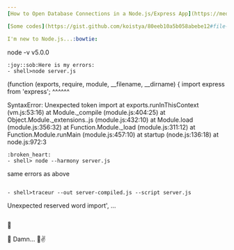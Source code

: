```yaml
---
[How to Open Database Connections in a Node.js/Express App](https://medium.com/@tarkus/how-to-open-database-connections-in-a-node-js-express-app-e14b2de5d1f8)

[Some codes](https://gist.github.com/koistya/80eeb10a5b058abebe12#file-server-js)

I'm new to Node.js...:bowtie:
```
node -v
v5.0.0
```
:joy::sob:Here is my errors:
- shell>node server.js       
```
(function (exports, require, module, __filename, __dirname) { import express from 'express';
                                                              ^^^^^^

SyntaxError: Unexpected token import
    at exports.runInThisContext (vm.js:53:16)
    at Module._compile (module.js:404:25)
    at Object.Module._extensions..js (module.js:432:10)
    at Module.load (module.js:356:32)
    at Function.Module._load (module.js:311:12)
    at Function.Module.runMain (module.js:457:10)
    at startup (node.js:136:18)
    at node.js:972:3
```
:broken_heart:
- shell> node --harmony server.js
```
same errors as above
```

- shell>traceur --out server-compiled.js --script server.js
```
Unexpected reserved word import',
...
```

```

:cherries:

:cherries: Damn... :pray::v:
